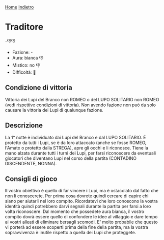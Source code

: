 [Home](/wherewolf-rules)
[Indietro](..)

# Traditore

<span class='emoji'>-👎👎</span>

- Fazione: -
- Aura: bianca <span class='emoji'>👎</span>
- Mistico: no <span class='emoji'>👎</span>
- Difficoltà: <span class='emoji'>🌙</span>

## Condizione di vittoria

Vittoria dei Lupi del Branco non ROMEO o del LUPO SOLITARIO non ROMEO (vedi rispettive condizioni di vittoria). Non avendo fazione non può da solo causare la vittoria dei Lupi di qualunque fazione.

## Descrizione

La 1° notte è individuato dai Lupi del Branco e dal LUPO SOLITARIO. È protetto da tutti i Lupi, se è da loro attaccato (anche se fosse ROMEO, l'Amato o protetto dalla STREGA), apre gli occhi e li riconosce. Tiene la mano alzata durante tutti i turni dei Lupi, per farsi riconoscere da eventuali giocatori che diventano Lupi nel corso della partita (CONTADINO DISCENDENTE, NONNA).

## Consigli di gioco

Il vostro obiettivo è quello di far vincere i Lupi, ma è ostacolato dal fatto che non li conoscerete. Per prima cosa dovrete quindi cercare di capire chi siano per aiutarli nel loro compito. Ricordatevi che loro conoscono la vostra identità quindi potrebbero darvi segnali durante la partita per farsi a loro volta riconoscere. Dal momento che possedete aura bianca, il vostro compito dovrà essere quello di confondere le idee al villaggio e dare tempo ai vostri alleati di eliminare bersagli scomodi. E' molto probabile che questo vi porterà ad essere scoperti prima della fine della partita, ma la vostra sopravvivenza è inutile rispetto a quella dei Lupi che proteggete.
